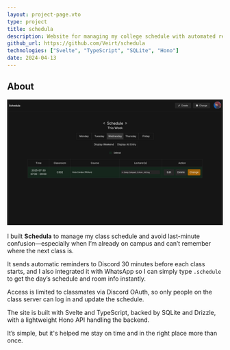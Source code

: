 ```yaml
---
layout: project-page.vto
type: project
title: schedula
description: Website for managing my college schedule with automated reminders via Discord
github_url: https://github.com/Veirt/schedula
technologies: ["Svelte", "TypeScript", "SQLite", "Hono"]
date: 2024-04-13
---
```


## About

<img src="/projects/schedula/screenshot.png" alt="Schedula Screenshot" transform-images="avif">

I built **Schedula** to manage my class schedule and avoid last-minute
confusion—especially when I’m already on campus and can’t remember where the
next class is.

It sends automatic reminders to Discord 30 minutes before each class starts, and
I also integrated it with WhatsApp so I can simply type `.schedule` to get the
day’s schedule and room info instantly.

Access is limited to classmates via Discord OAuth, so only people on the class
server can log in and update the schedule.

The site is built with Svelte and TypeScript, backed by SQLite and Drizzle, with
a lightweight Hono API handling the backend.

It’s simple, but it's helped me stay on time and in the right place more than
once.
